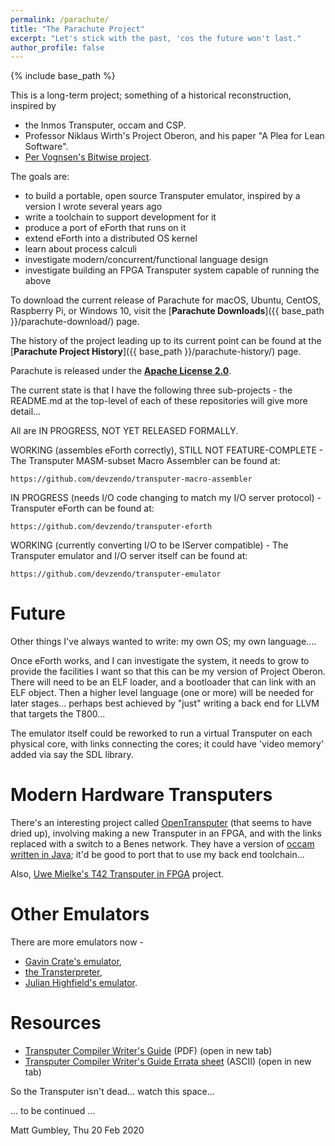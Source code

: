 ```yaml
---
permalink: /parachute/
title: "The Parachute Project"
excerpt: "Let's stick with the past, 'cos the future won't last."
author_profile: false
---
```


{% include base_path %}

This is a long-term project; something of a historical reconstruction, inspired by 
* the Inmos Transputer, occam and CSP. 
* Professor Niklaus Wirth's Project Oberon, and his paper "A Plea for Lean Software".
* <a href="https://github.com/pervognsen/bitwise">Per Vognsen's Bitwise project</a>.

The goals are: 
 * to build a portable, open source Transputer emulator, inspired by a version I wrote several years ago
 * write a toolchain to support development for it
 * produce a port of eForth that runs on it
 * extend eForth into a distributed OS kernel
 * learn about process calculi
 * investigate modern/concurrent/functional language design
 * investigate building an FPGA Transputer system capable of running the above

To download the current release of Parachute for macOS, Ubuntu, CentOS, Raspberry Pi, or Windows 10, visit the [**Parachute Downloads**]({{ base_path }}/parachute-download/) page.

The history of the project leading up to its current point can be found at the [**Parachute Project History**]({{ base_path }}/parachute-history/) page.

Parachute is released under the [**Apache License 2.0**](http://www.apache.org/licenses/LICENSE-2.0).

The current state is that I have the following three sub-projects - the README.md at the top-level of each of these
repositories will give more detail...

All are IN PROGRESS, NOT YET RELEASED FORMALLY.

WORKING (assembles eForth correctly), STILL NOT FEATURE-COMPLETE - The Transputer MASM-subset Macro Assembler can be found at:
```
https://github.com/devzendo/transputer-macro-assembler
```

IN PROGRESS (needs I/O code changing to match my I/O server protocol) - Transputer eForth can be found at:
```
https://github.com/devzendo/transputer-eforth
```

WORKING (currently converting I/O to be IServer compatible) - The Transputer emulator and I/O server itself can be found at:
```
https://github.com/devzendo/transputer-emulator
```


# Future
Other things I've always wanted to write: my own OS; my own language.... 

Once eForth works, and I can investigate the system, it needs to grow to provide the facilities I want so that
this can be my version of Project Oberon. There will need to be an ELF loader, and a bootloader that can link with an ELF object. Then a
higher level language (one or more) will be needed for later stages... perhaps best achieved by "just" writing a
back end for LLVM that targets the T800...

The emulator itself could be reworked to run a virtual Transputer on each physical core, with links connecting the
cores; it could have 'video memory' added via say the SDL library.

# Modern Hardware Transputers
There's an interesting project called 
<a href="https://web.archive.org/web/20170726121213/http://www.opentransputer.org/">OpenTransputer</a> (that seems to
have dried up), involving making a new Transputer in an FPGA, and with the links replaced with a switch to a Benes
network. They have a version of <a href="https://github.com/TransputerSystems/TSS">occam written in Java</a>;
it'd be good to port that to use my back end toolchain...

Also, <a href="https://tu-dresden.de/ing/informatik/ti/vlsi/ressourcen/dateien/dateien_studium/dateien_lehstuhlseminar/vortraege_lehrstuhlseminar/lehrstuhlseminar_ss17/20170720_T42_Transputer-in-FPGA_DesignStatus_DeptSeminar-Presento_UM.pdf?lang=en">
Uwe Mielke's T42 Transputer in FPGA</a> project.

# Other Emulators
There are more emulators now - 
* <a href="https://sites.google.com/site/transputeremulator/Home">Gavin Crate's emulator</a>, 
* <a href="http://transterpreter.org">the Transterpreter</a>, 
* <a href="http://spirit.lboro.ac.uk/emulator.html">Julian Highfield's emulator</a>.

# Resources
* <a href="{{ base_path }}/static/transputer/tis-acwg.pdf" target="_blank">Transputer Compiler Writer's Guide</a> (PDF) (open in new tab)
* <a href="{{ base_path }}/static/transputer/compiler-writers-guide-errata.txt" target="_blank">Transputer Compiler Writer's Guide Errata sheet</a> (ASCII) (open in new tab)


So the Transputer isn't dead... watch this space...

... to be continued ...

Matt Gumbley, Thu 20 Feb 2020
